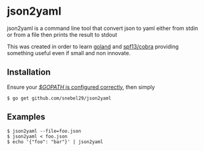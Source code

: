 # json2yaml

json2yaml is a command line tool that convert json to yaml either from stdin or from a file then prints the result to stdout 

This was created in order to learn [goland](https://golang.org/) and [spf13/cobra](https://github.com/spf13/cobra) providing something useful even if small and non innovate.

## Installation

Ensure your [_$GOPATH_ is configured correctly](https://golang.org/doc/code.html#GOPATH), then simply 

```
$ go get github.com/snebel29/json2yaml
```

## Examples

```
$ json2yaml --file=foo.json
$ json2yaml < foo.json
$ echo '{"foo": "bar"}' | json2yaml
```